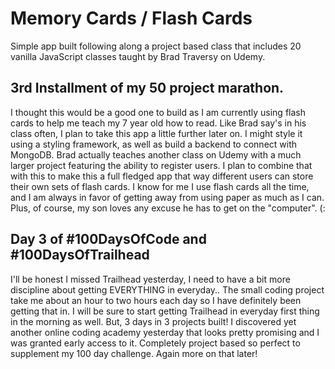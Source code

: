 # Memory Cards / Flash Cards
Simple app built following along a project based class that includes 20 vanilla JavaScript classes taught by Brad Traversy on Udemy.

## 3rd Installment of my 50 project marathon.
I thought this would be a good one to build as I am currently using flash cards to help me teach my 7 year old how to read. Like Brad say's in his class often, I plan to take this app a little further later on. I might style it using a styling framework, as well as build a backend to connect with MongoDB. Brad actually teaches another class on Udemy with a much larger project featuring the ability to register users. I plan to combine that with this to make this a full fledged app that way different users can store their own sets of flash cards. I know for me I use flash cards all the time, and I am always in favor of getting away from using paper as much as I can. Plus, of course, my son loves any excuse he has to get on the "computer". (:

## Day 3 of #100DaysOfCode and #100DaysOfTrailhead
I'll be honest I missed Trailhead yesterday, I need to have a bit more discipline about getting EVERYTHING in everyday.. The small coding project take me about an hour to two hours each day so I have definitely been getting that in. I will be sure to start getting Trailhead in everyday first thing in the morning as well. But, 3 days in 3 projects built! I discovered yet another online coding academy yesterday that looks pretty promising and I was granted early access to it. Completely project based so perfect to supplement my 100 day challenge. Again more on that later!